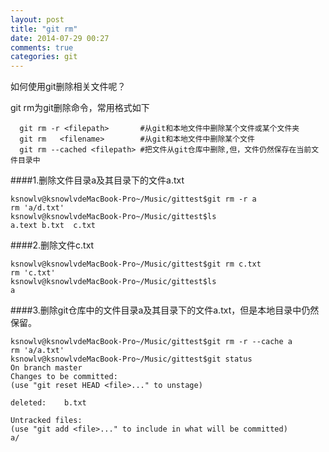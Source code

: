 ```yaml
---
layout: post
title: "git rm"
date: 2014-07-29 00:27
comments: true
categories: git
---
```


如何使用git删除相关文件呢？
<!--more-->

  git rm为git删除命令，常用格式如下
  
      git rm -r <filepath>       #从git和本地文件中删除某个文件或某个文件夹
      git rm   <filename>        #从git和本地文件中删除某个文件
      git rm --cached <filepath> #把文件从git仓库中删除,但，文件仍然保存在当前文件目录中
      
####1.删除文件目录a及其目录下的文件a.txt

    ksnowlv@ksnowlvdeMacBook-Pro~/Music/gittest$git rm -r a
    rm 'a/d.txt'
    ksnowlv@ksnowlvdeMacBook-Pro~/Music/gittest$ls
    a.text b.txt  c.txt
    
    
####2.删除文件c.txt

    ksnowlv@ksnowlvdeMacBook-Pro~/Music/gittest$git rm c.txt
    rm 'c.txt'
    ksnowlv@ksnowlvdeMacBook-Pro~/Music/gittest$ls
    a
    
    
####3.删除git仓库中的文件目录a及其目录下的文件a.txt，但是本地目录中仍然保留。


    ksnowlv@ksnowlvdeMacBook-Pro~/Music/gittest$git rm -r --cache a
    rm 'a/a.txt'
    ksnowlv@ksnowlvdeMacBook-Pro~/Music/gittest$git status
    On branch master
    Changes to be committed:
    (use "git reset HEAD <file>..." to unstage)

	deleted:    b.txt

    Untracked files:
    (use "git add <file>..." to include in what will be committed)
	a/
    
